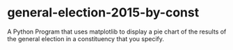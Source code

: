# general-election-2015-by-const
A Python Program that uses matplotlib to display a pie chart of the results of the general election in a constituency that you specify.
